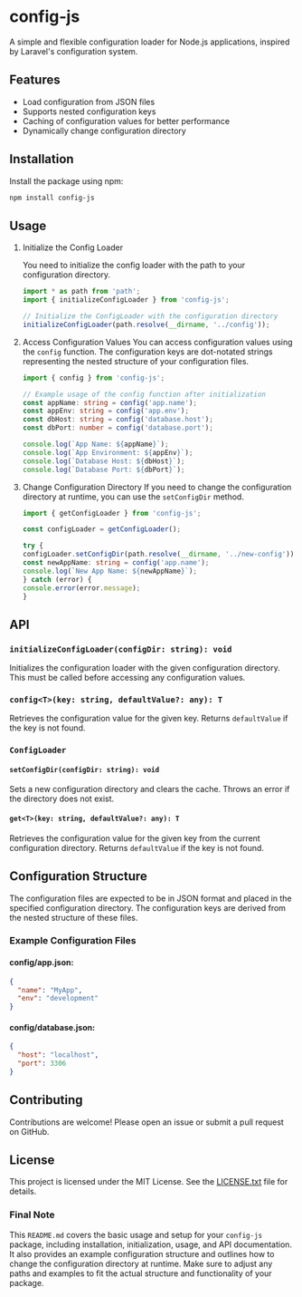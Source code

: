 # config-js

A simple and flexible configuration loader for Node.js applications, inspired by Laravel's configuration system.

## Features

- Load configuration from JSON files
- Supports nested configuration keys
- Caching of configuration values for better performance
- Dynamically change configuration directory

## Installation

Install the package using npm:

```bash
npm install config-js
```

## Usage
1. Initialize the Config Loader

    You need to initialize the config loader with the path to your configuration directory.
    ```typescript
    import * as path from 'path';
    import { initializeConfigLoader } from 'config-js';

    // Initialize the ConfigLoader with the configuration directory
    initializeConfigLoader(path.resolve(__dirname, '../config'));
    ```
2. Access Configuration Values
    You can access configuration values using the `config` function. The configuration keys are dot-notated strings representing the nested structure of your configuration files.
    ```typescript
    import { config } from 'config-js';

    // Example usage of the config function after initialization
    const appName: string = config('app.name');
    const appEnv: string = config('app.env');
    const dbHost: string = config('database.host');
    const dbPort: number = config('database.port');

    console.log(`App Name: ${appName}`);
    console.log(`App Environment: ${appEnv}`);
    console.log(`Database Host: ${dbHost}`);
    console.log(`Database Port: ${dbPort}`);

    ```
3. Change Configuration Directory
    If you need to change the configuration directory at runtime, you can use the `setConfigDir` method.
    ```typescript
    import { getConfigLoader } from 'config-js';

    const configLoader = getConfigLoader();

    try {
    configLoader.setConfigDir(path.resolve(__dirname, '../new-config'));
    const newAppName: string = config('app.name');
    console.log(`New App Name: ${newAppName}`);
    } catch (error) {
    console.error(error.message);
    }
    ```

## API
### `initializeConfigLoader(configDir: string): void`
Initializes the configuration loader with the given configuration directory. This must be called before accessing any configuration values.

### `config<T>(key: string, defaultValue?: any): T`
Retrieves the configuration value for the given key. Returns `defaultValue` if the key is not found.

### `ConfigLoader`
#### `setConfigDir(configDir: string): void`
Sets a new configuration directory and clears the cache. Throws an error if the directory does not exist.

#### `get<T>(key: string, defaultValue?: any): T`
Retrieves the configuration value for the given key from the current configuration directory. Returns `defaultValue` if the key is not found.

## Configuration Structure
The configuration files are expected to be in JSON format and placed in the specified configuration directory. The configuration keys are derived from the nested structure of these files.

### Example Configuration Files
#### config/app.json:
```json
{
  "name": "MyApp",
  "env": "development"
}
```
#### config/database.json:
```json
{
  "host": "localhost",
  "port": 3306
}
```

## Contributing
Contributions are welcome! Please open an issue or submit a pull request on GitHub.

## License
This project is licensed under the MIT License. See the [LICENSE.txt](LICENSE.txt) file for details.


### Final Note

This `README.md` covers the basic usage and setup for your `config-js` package, including installation, initialization, usage, and API documentation. It also provides an example configuration structure and outlines how to change the configuration directory at runtime. Make sure to adjust any paths and examples to fit the actual structure and functionality of your package.
